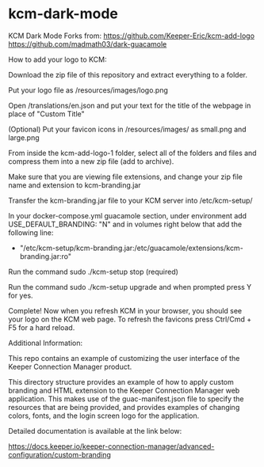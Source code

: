 # kcm-dark-mode
KCM Dark Mode
Forks from:
https://github.com/Keeper-Eric/kcm-add-logo
https://github.com/madmath03/dark-guacamole

How to add your logo to KCM:

Download the zip file of this repository and extract everything to a folder.

Put your logo file as /resources/images/logo.png

Open /translations/en.json and put your text for the title of the webpage in place of "Custom Title"

(Optional) Put your favicon icons in /resources/images/ as small.png and large.png

From inside the kcm-add-logo-1 folder, select all of the folders and files and compress them into a new zip file (add to archive).

Make sure that you are viewing file extensions, and change your zip file name and extension to kcm-branding.jar

Transfer the kcm-branding.jar file to your KCM server into /etc/kcm-setup/

In your docker-compose.yml guacamole section, under environment add USE_DEFAULT_BRANDING: "N" and in volumes right below that add the following line:

 -  "/etc/kcm-setup/kcm-branding.jar:/etc/guacamole/extensions/kcm-branding.jar:ro"

Run the command sudo ./kcm-setup stop (required)

Run the command sudo ./kcm-setup upgrade and when prompted press Y for yes.

Complete! Now when you refresh KCM in your browser, you should see your logo on the KCM web page. To refresh the favicons press Ctrl/Cmd + F5 for a hard reload.

Additional Information:

This repo contains an example of customizing the user interface of the Keeper Connection Manager product.

This directory structure provides an example of how to apply custom branding and HTML extension to the Keeper Connection Manager web application. This makes use of the guac-manifest.json file to specify the resources that are being provided, and provides examples of changing colors, fonts, and the login screen logo for the application.

Detailed documentation is available at the link below:

https://docs.keeper.io/keeper-connection-manager/advanced-configuration/custom-branding
